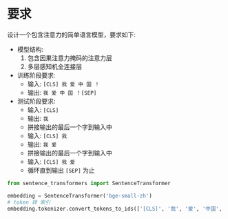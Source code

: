 # 要求

设计一个包含注意力的简单语言模型，要求如下:

- 模型结构:
    1. 包含因果注意力掩码的注意力层
    2. 多层感知机全连接层
- 训练阶段要求:
    - 输入: `[CLS] 我 爱 中 国 ！`
    - 输出: `我 爱 中 国 ！[SEP]`
- 测试阶段要求:
    - 输入: `[CLS]`
    - 输出: `我`
    - 拼接输出的最后一个字到输入中
    - 输入: `[CLS] 我`
    - 输出: `我 爱`
    - 拼接输出的最后一个字到输入中
    - 输入: `[CLS] 我 爱`
    - 循环直到输出 `[SEP]` 为止

```python
from sentence_transformers import SentenceTransformer

embedding = SentenceTransformer('bge-small-zh')
# token 转 索引
embedding.tokenizer.convert_tokens_to_ids(['[CLS]', '我', '爱', '中国', '！', '[SEP]'])
```
